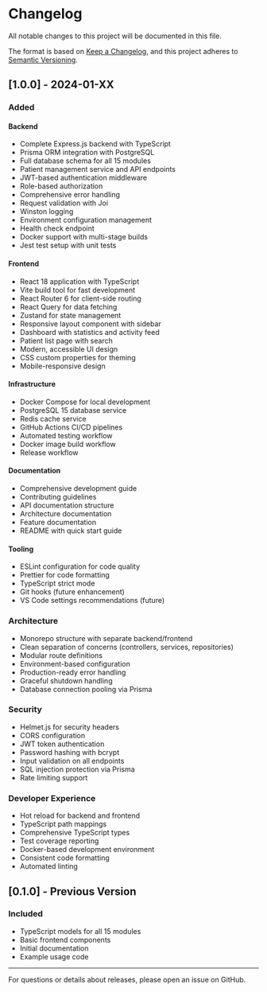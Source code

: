 # Changelog

All notable changes to this project will be documented in this file.

The format is based on [Keep a Changelog](https://keepachangelog.com/en/1.0.0/),
and this project adheres to [Semantic Versioning](https://semver.org/spec/v2.0.0.html).

## [1.0.0] - 2024-01-XX

### Added

#### Backend

- Complete Express.js backend with TypeScript
- Prisma ORM integration with PostgreSQL
- Full database schema for all 15 modules
- Patient management service and API endpoints
- JWT-based authentication middleware
- Role-based authorization
- Comprehensive error handling
- Request validation with Joi
- Winston logging
- Environment configuration management
- Health check endpoint
- Docker support with multi-stage builds
- Jest test setup with unit tests

#### Frontend

- React 18 application with TypeScript
- Vite build tool for fast development
- React Router 6 for client-side routing
- React Query for data fetching
- Zustand for state management
- Responsive layout component with sidebar
- Dashboard with statistics and activity feed
- Patient list page with search
- Modern, accessible UI design
- CSS custom properties for theming
- Mobile-responsive design

#### Infrastructure

- Docker Compose for local development
- PostgreSQL 15 database service
- Redis cache service
- GitHub Actions CI/CD pipelines
- Automated testing workflow
- Docker image build workflow
- Release workflow

#### Documentation

- Comprehensive development guide
- Contributing guidelines
- API documentation structure
- Architecture documentation
- Feature documentation
- README with quick start guide

#### Tooling

- ESLint configuration for code quality
- Prettier for code formatting
- TypeScript strict mode
- Git hooks (future enhancement)
- VS Code settings recommendations (future)

### Architecture

- Monorepo structure with separate backend/frontend
- Clean separation of concerns (controllers, services, repositories)
- Modular route definitions
- Environment-based configuration
- Production-ready error handling
- Graceful shutdown handling
- Database connection pooling via Prisma

### Security

- Helmet.js for security headers
- CORS configuration
- JWT token authentication
- Password hashing with bcrypt
- Input validation on all endpoints
- SQL injection protection via Prisma
- Rate limiting support

### Developer Experience

- Hot reload for backend and frontend
- TypeScript path mappings
- Comprehensive TypeScript types
- Test coverage reporting
- Docker-based development environment
- Consistent code formatting
- Automated linting

## [0.1.0] - Previous Version

### Included

- TypeScript models for all 15 modules
- Basic frontend components
- Initial documentation
- Example usage code

---

For questions or details about releases, please open an issue on GitHub.
